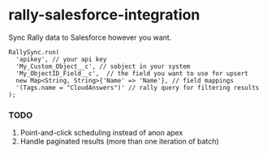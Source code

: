 # rally-salesforce-integration

Sync Rally data to Salesforce however you want.

    RallySync.run(
      'apikey', // your api key
      'My_Custom_Object__c', // sobject in your system
      'My_ObjectID_Field__c',  // the field you want to use for upsert
      new Map<String, String>{'Name' => 'Name'}, // field mappings
      '(Tags.name = "CloudAnswers")' // rally query for filtering results
    );

### TODO

1. Point-and-click scheduling instead of anon apex
1. Handle paginated results (more than one iteration of batch)